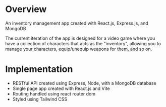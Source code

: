 # Overview
An inventory management app created with React.js, Express.js, and MongoDB

The current iteration of the app is designed for a video game where you have a collection of characters that acts as the "inventory", allowing
you to manage your characters, equip/unequip weapons for them, and so on.

# Implementation
- RESTful API created using Express, Node, with a MongoDB database
- Single page app created with React.js and Vite
- Routing handled using react router dom
- Styled using Tailwind CSS

